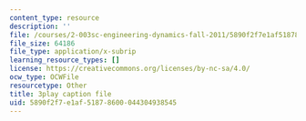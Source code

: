 ```yaml
---
content_type: resource
description: ''
file: /courses/2-003sc-engineering-dynamics-fall-2011/5890f2f7e1af51878600044304938545_jROTMB142T0.vtt
file_size: 64186
file_type: application/x-subrip
learning_resource_types: []
license: https://creativecommons.org/licenses/by-nc-sa/4.0/
ocw_type: OCWFile
resourcetype: Other
title: 3play caption file
uid: 5890f2f7-e1af-5187-8600-044304938545
---
```

